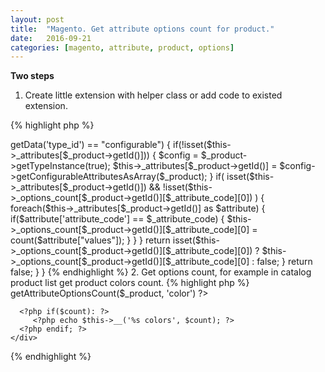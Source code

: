 ```yaml
---
layout: post
title:  "Magento. Get attribute options count for product."
date:   2016-09-21
categories: [magento, attribute, product, options]
---
```


**Two steps**

1. Create little extension with helper class or add code to existed extension.

{% highlight php %}

<?php 

class Vendor_ExtensionName_Helper_Data extends Mage_Core_Helper_Abstract 
{
    protected $_attributes;
    protected $_options_count;
    
    /**
     * Retrieve product attribute options count
     * 
     * @param Mage_Catalog_Model_Product $_product
     * @param string $_attribute_code
     * 
     * @return string | boolean
     */
    public function getAttributeOptionsCount($_product, $_attribute_code)
    {
        if ($_product->getData('type_id') == "configurable") {
            if(!isset($this->_attributes[$_product->getId()])) {
                $config = $_product->getTypeInstance(true);
                $this->_attributes[$_product->getId()] = $config->getConfigurableAttributesAsArray($_product);
            }

            if(
                isset($this->_attributes[$_product->getId()]) &&
                !isset($this->_options_count[$_product->getId()][$_attribute_code][0])
            ) {
                foreach($this->_attributes[$_product->getId()] as $attribute) {
                    if($attribute['attribute_code'] == $_attribute_code) {
                        $this->_options_count[$_product->getId()][$_attribute_code][0] = count($attribute["values"]);
                    }
                }
            }

            return isset($this->_options_count[$_product->getId()][$_attribute_code][0]) ?
                   $this->_options_count[$_product->getId()][$_attribute_code][0] :
                   false;
        } 
        
        return false;
    }
}
{% endhighlight %}

2. Get options count, for example in catalog product list get product colors count.

{% highlight php %}
   <div class="product-item-colors-count">
      <?php $count = Mage::helper('extensionname')->getAttributeOptionsCount($_product, 'color') ?>
      <?php if($count): ?>
         <?php echo $this->__('%s colors', $count); ?>
      <?php endif; ?>
    </div>
{% endhighlight %}
